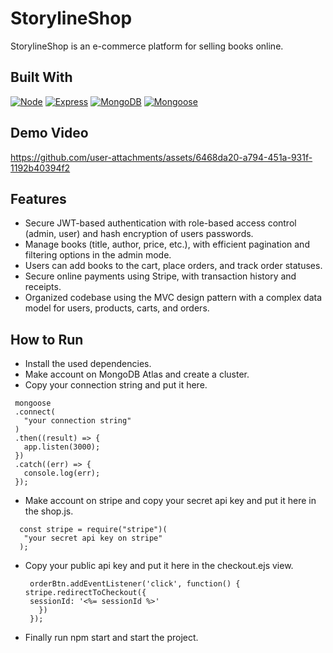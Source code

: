 # StorylineShop
StorylineShop is an e-commerce platform for selling books online.

## Built With
[![Node][Node.js]][Node-url] [![Express][Express.js]][Express-url] [![MongoDB][MongoDB]][MongoDB-url] [![Mongoose][Mongoose]][Mongoose-url]

## Demo Video
https://github.com/user-attachments/assets/6468da20-a794-451a-931f-1192b40394f2
## Features

-  Secure JWT-based authentication with role-based access control (admin, user) and hash encryption of users passwords.
- Manage books (title, author, price, etc.), with efficient pagination and filtering options in the admin mode.
- Users can add books to the cart, place orders, and track order statuses.
- Secure online payments using Stripe, with transaction history and receipts.
- Organized codebase using the MVC design pattern with a complex data model for users, products, carts, and orders.




## How to Run
- Install the used dependencies.
- Make account on MongoDB Atlas and create a cluster.
- Copy your connection string and put it here.
  
 ```
  mongoose
  .connect(
    "your connection string"
  )
  .then((result) => {
    app.listen(3000);
  })
  .catch((err) => {
    console.log(err);
  });
```
- Make account on stripe and copy your secret api key and put it here in the shop.js.
  
```
  const stripe = require("stripe")(
   "your secret api key on stripe"
  );
```
- Copy your public api key and put it here in the checkout.ejs view.

  ``` 
   orderBtn.addEventListener('click', function() {
  stripe.redirectToCheckout({
   sessionId: '<%= sessionId %>'
     })
   });
  ```
- Finally run npm start and start the project.
        






[Node.js]: https://img.shields.io/badge/NODE.js-rgb(50,120,50)?style=for-the-badge&logo=node.js
[Node-url]: https://nodejs.org/
[Express.js]: https://img.shields.io/badge/express.js-grey?style=for-the-badge&logo=express
[Express-url]: https://expressjs.org/
[MongoDB]: https://img.shields.io/badge/mongodb-rgb(0,30,80)?style=for-the-badge&logo=mongoDB
[MongoDB-url]: https://mongodb.org/
[Mongoose]: https://img.shields.io/badge/mogoose.js-rgb(136,0,0)?style=for-the-badge&logo=mongoose
[Mongoose-url]: https://mongoosejs.com
